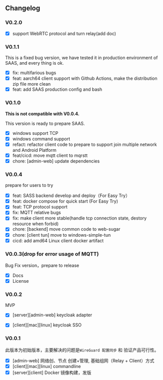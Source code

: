 ## Changelog

### V0.2.0
- [x] support WebRTC protocol and turn relay(add doc)


### V0.1.1
This is a fixed bug version, we have tested it in production environment of SAAS, and every thing is ok.
- [x] fix: multifarious bugs
- [x] feat: aarch64 client support with Github Actions, make the distribution zip file more clean
- [x] feat: add SAAS production config and bash

### V0.1.0
**This is not compatible with V0.0.4.**

This version is ready to prepare SAAS.
- [x] windows support TCP
- [x] windows command support
- [x] refact: refactor client code to prepare to support join multiple network and Android Platform
- [x] feat/cicd: move mqtt client to mqrstt
- [x] chore: [admin-web] update dependencies

### V0.0.4
prepare for users to try
- [x] feat: SASS backend develop and deploy（For Easy Try）
- [x] feat: docker compose for quick start (For Easy Try)
- [x] feat: TCP protocol support
- [x] fix: MQTT relative bugs
- [x] fix: make client more stable(handle tcp connection state, destory resource when forbid)
- [x] chore: [backend] move common code to web-sugar
- [x] chore: [client tun] move to windows-simple-tun
- [x] cicd: add amd64 Linux client docker artifact
  
### V0.0.3(drop for error usage of MQTT)
Bug Fix version，prepare to release
- [x] Docs
- [x] License

### V0.0.2
MVP
- [x] [server][admin-web] keycloak adapter
- [x] [client][mac][linux] keycloak SSO


### V0.0.1
此版本为初始版本，主要解决的问题是`WireGuard 配置同步` 和 验证产品可行性。
- [x] [admin-web] 网络创、节点 创建+管理, 基础组网（Relay + Client）方式
- [x] [client][mac][linux] commandline
- [x] [server][client] Docker 镜像构建，发版
